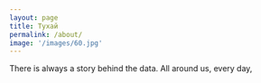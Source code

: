```yaml
---
layout: page
title: Тухай
permalink: /about/
image: '/images/60.jpg'
---
```


There is always a story behind the data. All around us, every day, 